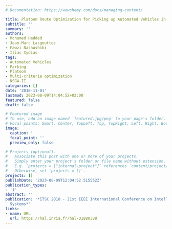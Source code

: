 ```yaml
---
# Documentation: https://wowchemy.com/docs/managing-content/

title: Platoon Route Optimization for Picking up Automated Vehicles in an Urban Network
subtitle: ''
summary: ''
authors:
- Mohamed Hadded
- Jean-Marc Lasgouttes
- Fawzi Nashashibi
- Ilias Xydias
tags:
- Automated Vehicles
- Parking
- Platoon
- Multi-criteria optimization
- NSGA-II
categories: []
date: '2018-11-01'
lastmod: 2023-08-09T14:04:52+02:00
featured: false
draft: false

# Featured image
# To use, add an image named `featured.jpg/png` to your page's folder.
# Focal points: Smart, Center, TopLeft, Top, TopRight, Left, Right, BottomLeft, Bottom, BottomRight.
image:
  caption: ''
  focal_point: ''
  preview_only: false

# Projects (optional).
#   Associate this post with one or more of your projects.
#   Simply enter your project's folder or file name without extension.
#   E.g. `projects = ["internal-project"]` references `content/project/deep-learning/index.md`.
#   Otherwise, set `projects = []`.
projects: []
publishDate: '2023-08-09T12:04:52.515552Z'
publication_types:
- '1'
abstract: ''
publication: '*ITSC 2018 - 21st IEEE International Conference on Intelligent Transportation
  Systems*'
links:
- name: URL
  url: https://hal.inria.fr/hal-01880388
---
```


